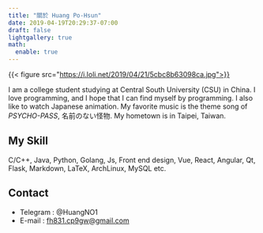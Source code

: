 ```yaml
---
title: "關於 Huang Po-Hsun"
date: 2019-04-19T20:29:37-07:00
draft: false
lightgallery: true
math:
  enable: true
---
```


{{< figure src="https://i.loli.net/2019/04/21/5cbc8b63098ca.jpg">}}

I am a college student studying at Central South University (CSU) in China. 
I love programming, and I hope that I can find myself by programming. I also like to watch Japanese animation. 
My favorite music is the theme song of *PSYCHO-PASS*, 名前のない怪物. My hometown is in Taipei, Taiwan.

## My Skill

C/C++, Java, Python, Golang, Js, Front end design, Vue, React, Angular, Qt, Flask, Markdown, LaTeX, ArchLinux, MySQL etc.

## Contact

- Telegram : @HuangNO1
- E-mail : fh831.cp9gw@gmail.com
